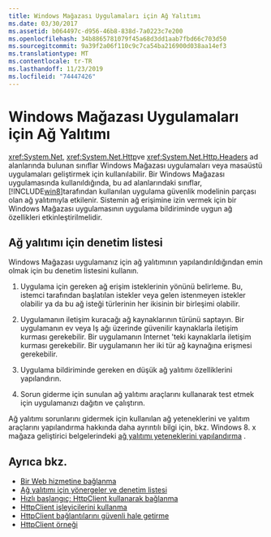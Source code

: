 ```yaml
---
title: Windows Mağazası Uygulamaları için Ağ Yalıtımı
ms.date: 03/30/2017
ms.assetid: b064497c-d956-46b8-838d-7a0223c7e200
ms.openlocfilehash: 34b8865781079f45a68d3dd1aab7fbd66c703d50
ms.sourcegitcommit: 9a39f2a06f110c9c7ca54ba216900d038aa14ef3
ms.translationtype: MT
ms.contentlocale: tr-TR
ms.lasthandoff: 11/23/2019
ms.locfileid: "74447426"
---
```

# <a name="network-isolation-for-windows-store-apps"></a>Windows Mağazası Uygulamaları için Ağ Yalıtımı
<xref:System.Net>, <xref:System.Net.Http>ve <xref:System.Net.Http.Headers> ad alanlarında bulunan sınıflar Windows Mağazası uygulamaları veya masaüstü uygulamaları geliştirmek için kullanılabilir. Bir Windows Mağazası uygulamasında kullanıldığında, bu ad alanlarındaki sınıflar, [!INCLUDE[win8](../../../includes/win8-md.md)]tarafından kullanılan uygulama güvenlik modelinin parçası olan ağ yalıtımıyla etkilenir. Sistemin ağ erişimine izin vermek için bir Windows Mağazası uygulamasının uygulama bildiriminde uygun ağ özellikleri etkinleştirilmelidir.  
  
## <a name="checklist-for-network-isolation"></a>Ağ yalıtımı için denetim listesi  
 Windows Mağazası uygulamanız için ağ yalıtımının yapılandırıldığından emin olmak için bu denetim listesini kullanın.  
  
1. Uygulama için gereken ağ erişim isteklerinin yönünü belirleme. Bu, istemci tarafından başlatılan istekler veya gelen istenmeyen istekler olabilir ya da bu ağ isteği türlerinin her ikisinin bir birleşimi olabilir.  
  
2. Uygulamanın iletişim kuracağı ağ kaynaklarının türünü saptayın. Bir uygulamanın ev veya Iş ağı üzerinde güvenilir kaynaklarla iletişim kurması gerekebilir. Bir uygulamanın Internet 'teki kaynaklarla iletişim kurması gerekebilir. Bir uygulamanın her iki tür ağ kaynağına erişmesi gerekebilir.  
  
3. Uygulama bildiriminde gereken en düşük ağ yalıtımı özelliklerini yapılandırın.  
  
4. Sorun giderme için sunulan ağ yalıtımı araçlarını kullanarak test etmek için uygulamanızı dağıtın ve çalıştırın.  
  
 Ağ yalıtımı sorunlarını gidermek için kullanılan ağ yeteneklerini ve yalıtım araçlarını yapılandırma hakkında daha ayrıntılı bilgi için, bkz. Windows 8. x mağaza geliştirici belgelerindeki [ağ yalıtımı yeteneklerini yapılandırma](https://docs.microsoft.com/previous-versions/windows/apps/hh770532(v=win.10)) .
  
## <a name="see-also"></a>Ayrıca bkz.

- [Bir Web hizmetine bağlanma](https://docs.microsoft.com/previous-versions/windows/apps/hh761504(v=win.10))
- [Ağ yalıtımı için yönergeler ve denetim listesi](https://docs.microsoft.com/previous-versions/windows/apps/hh770532(v=win.10))
- [Hızlı başlangıç: HttpClient kullanarak bağlanma](https://docs.microsoft.com/previous-versions/windows/apps/hh781239(v=win.10))
- [HttpClient işleyicilerini kullanma](https://docs.microsoft.com/previous-versions/windows/apps/hh781241(v=win.10))
- [HttpClient bağlantılarını güvenli hale getirme](https://docs.microsoft.com/previous-versions/windows/apps/hh781240(v=win.10))
- [HttpClient örneği](https://code.msdn.microsoft.com/windowsapps/HttpClient-sample-55700664)
